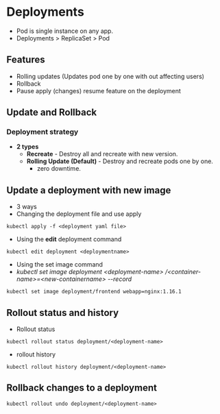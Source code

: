 # Deployments
- Pod is single instance on any app.
- Deployments > ReplicaSet > Pod

## Features
- Rolling updates (Updates pod one by one with out affecting users)
- Rollback
- Pause apply (changes) resume feature on the deployment


## Update and Rollback
### Deployment strategy
- __2 types__
  - __Recreate__ - Destroy all and recreate with new version.
  - __Rolling Update (Default)__ - Destroy and recreate pods one by one.
    - zero downtime. 

## Update a deployment with new image

- 3 ways
- Changing the deployment file and use apply
```console
kubectl apply -f <deployment yaml file>
```
- Using the __edit__ deployment command
```console
kubectl edit deployment <deploymentname>
```
- Using the set image command
- _kubectl set image deployment \<deployment-name> /\<container-name>=\<new-containername> --record_

```console
kubectl set image deployment/frontend webapp=nginx:1.16.1

```

## Rollout status and history
- Rollout status
```console
kubectl rollout status deployment/<deployment-name>
```
- rollout history
```console
kubectl rollout history deployment/<deployment-name>
```
## Rollback changes to a deployment
```console
kubectl rollout undo deployment/<deployment-name>
```

